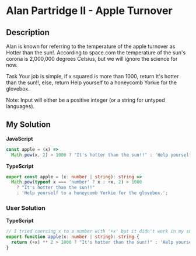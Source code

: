 # Alan Partridge II - Apple Turnover

## Description

Alan is known for referring to the temperature of the apple turnover as Hotter than the sun!. According to space.com the temperature of the sun's corona is 2,000,000 degrees Celsius, but we will ignore the science for now.

Task
Your job is simple, if x squared is more than 1000, return It's hotter than the sun!!, else, return Help yourself to a honeycomb Yorkie for the glovebox.

Note: Input will either be a positive integer (or a string for untyped languages).

## My Solution

**JavaScript**

```js
const apple = (x) =>
  Math.pow(x, 2) > 1000 ? "It's hotter than the sun!!" : 'Help yourself to a honeycomb Yorkie for the glovebox.';
```

**TypeScript**

```ts
export const apple = (x: number | string): string =>
  Math.pow(typeof x === 'number' ? x : +x, 2) > 1000
    ? "It's hotter than the sun!!"
    : 'Help yourself to a honeycomb Yorkie for the glovebox.';
```

### User Solution

**TypeScript**

```ts
// I tried coercing x to a number with '+x' but it didn't work in my solution?!
export function apple(x: number | string): string {
  return (+x) ** 2 > 1000 ? "It's hotter than the sun!!" : 'Help yourself to a honeycomb Yorkie for the glovebox.';
}
```
